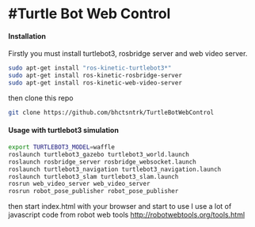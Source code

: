 #Turtle Bot Web Control 
======================

#### Installation
Firstly you must install turtlebot3, rosbridge server and web video server.
```bash
sudo apt-get install "ros-kinetic-turtlebot3*"
sudo apt-get install ros-kinetic-rosbridge-server
sudo apt-get install ros-kinetic-web-video-server
```
then clone this repo
```bash
git clone https://github.com/bhctsntrk/TurtleBotWebControl
```

#### Usage with turtlebot3 simulation

```bash
export TURTLEBOT3_MODEL=waffle
roslaunch turtlebot3_gazebo turtlebot3_world.launch
roslaunch rosbridge_server rosbridge_websocket.launch
roslaunch turtlebot3_navigation turtlebot3_navigation.launch
roslaunch turtlebot3_slam turtlebot3_slam.launch
rosrun web_video_server web_video_server
rosrun robot_pose_publisher robot_pose_publisher
```
then start index.html with your browser and start to use
I use a lot of javascript code from robot web tools
http://robotwebtools.org/tools.html







